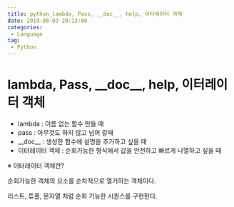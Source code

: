 ```yaml
---
title: python_lambda, Pass, __doc__, help, 이터레이터 객체
date: 2019-08-03 20:13:00
categories:
 - Language
tag:
 - Python
---
```


# lambda, Pass, \_\_doc\_\_, help, 이터레이터 객체

- lambda  : 이름 없는 함수 만들 때
- pass : 아무것도 하지 않고 넘어 갈때
- \_\_doc\_\_ : 생성한 함수에 설명을 추가하고 싶을 때
- 이터레이터 객체 : 순회가능한 형식에서 값을 안전하고 빠르게 나열하고 싶을 때

※ 이터레이터 객체란?

 순회가능한 객체의 요소를 순차적으로 열거하는 객체이다.

리스트, 튜플, 문자열 처럼 순회 가능한 시퀀스를 구현한다.

